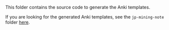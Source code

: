 This folder contains the source code to generate the Anki templates.

If you are looking for the generated Anki templates,
see the `jp-mining-note` folder [here](https://github.com/Aquafina-water-bottle/jp-mining-note/tree/master/jp-mining-note).
